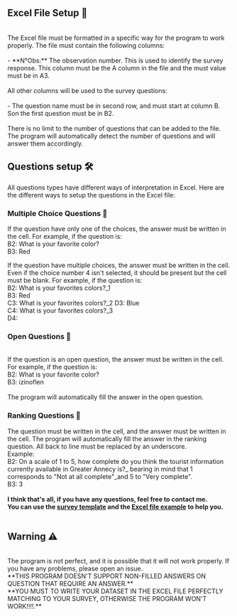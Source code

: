 ## Excel File Setup 📑
 <br />
The Excel file must be formatted in a specific way for the program to work properly. The file must contain the following columns: <br />
 <br />
- **N°Obs:** The observation number. This is used to identify the survey response. This column must be the A column in the file and the must value must be in A3. <br />
 <br />
All other columns will be used to the survey questions: <br />
 <br />
- The question name must be in second row, and must start at column B. Son the first question must be in B2. <br />
 <br />
There is no limit to the number of questions that can be added to the file. <br />
The program will automatically detect the number of questions and will answer them accordingly. <br />

## Questions setup 🛠️ <br />

All questions types have different ways of interpretation in Excel. Here are the different ways to setup the questions in the Excel file: <br />

### Multiple Choice Questions 📝 <br />

If the question have only one of the choices, the answer must be written in the cell. For example, if the question is: <br />
B2: What is your favorite color? <br />
B3: Red <br />

If the question have multiple choices, the answer must be written in the cell. Even if the choice number 4 isn't selected, it should be present but the cell must be blank. For example, if the question is: <br />
B2: What is your favorites colors?_1 <br />
B3: Red <br />
C3: What is your favorites colors?_2
D3: Blue <br />
C4: What is your favorites colors?_3 <br />
D4:

### Open Questions 📝
 <br />
If the question is an open question, the answer must be written in the cell. For example, if the question is: <br />
B2: What is your favorite color? <br />
B3: izinoflen <br />
 <br />
The program will automatically fill the answer in the open question. <br />

### Ranking Questions 📝

The question must be written in the cell, and the answer must be written in the cell. The program will automatically fill the answer in the ranking question. All back to line must be replaced by an underscore. <br />
Example: <br />
B2: On a scale of 1 to 5, how complete do you think the tourist information currently available in Greater Annecy is?_ bearing in mind that 1 corresponds to "Not at all complete"_and 5 to "Very complete". <br />
B3: 3 <br />
 <br />
**I think that's all, if you have any questions, feel free to contact me.** <br />
**You can use the [survey template](survey_template.xlsx) and the [Excel file example](exp_QuestionnairevilledAnnecy.xlsx) to help you.** <br />
 <br />
## Warning ⚠️ <br />
 <br />
The program is not perfect, and it is possible that it will not work properly. If you have any problems, please open an issue. <br />
**THIS PROGRAM DOESN'T SUPPORT NON-FILLED ANSWERS ON QUESTION THAT REQUIRE AN ANSWER.** <br />
**YOU MUST TO WRITE YOUR DATASET IN THE EXCEL FILE PERFECTLY MATCHING TO YOUR SURVEY, OTHERWISE THE PROGRAM WON'T WORK!!!!.**
